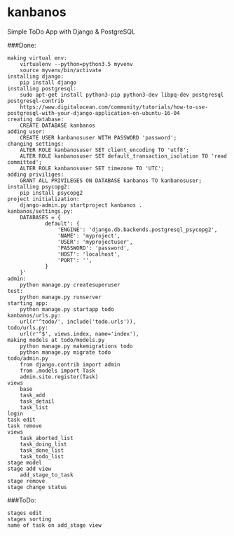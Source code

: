 # kanbanos
Simple ToDo App with Django & PostgreSQL

###Done:

	making virtual env:
		virtualenv --python=python3.5 myvenv
		source myvenv/bin/activate
	installing django:
		pip install django
	installing postgresql:
		sudo apt-get install python3-pip python3-dev libpq-dev postgresql postgresql-contrib
		https://www.digitalocean.com/community/tutorials/how-to-use-postgresql-with-your-django-application-on-ubuntu-16-04
	creating database:
		CREATE DATABASE kanbanos
	adding user:
		CREATE USER kanbanosuser WITH PASSWORD 'password';
	changing settings:
		ALTER ROLE kanbanosuser SET client_encoding TO 'utf8';
		ALTER ROLE kanbanosuser SET default_transaction_isolation TO 'read committed';
		ALTER ROLE kanbanosuser SET timezone TO 'UTC';
	adding priviliges:
		GRANT ALL PRIVILEGES ON DATABASE kanbanos TO kanbanosuser;
	installing psycopg2:
		pip install psycopg2
	project initialization:
		django-admin.py startproject kanbanos .
	kanbanos/settings.py:
		DATABASES = {
 				default': {
					'ENGINE': 'django.db.backends.postgresql_psycopg2',
					'NAME': 'myproject',
					'USER': 'myprojectuser',
					'PASSWORD': 'password',
					'HOST': 'localhost',
					'PORT': '',
				}
		}'
	admin:
		python manage.py createsuperuser
	test:
		python manage.py runserver
	starting app:
		python manage.py startapp todo
	kanbanos/urls.py:
		url(r'^todo/', include('todo.urls')),
	todo/urls.py:
		url(r'^$', views.index, name='index'),
	making models at todo/models.py
		python manage.py makemigrations todo
		python manage.py migrate todo
	todo/admin.py
		from django.contrib import admin
		from .models import Task
		admin.site.register(Task)
	views
		base
		task_add
		task_detail
		task_list
	login
	task edit
	task remove
	views
		task_aborted_list
		task_doing_list
		task_done_list
		task_todo_list
	stage model
	stage add view
		add_stage_to_task
	stage remove
	stage change status

###ToDo:

	stages edit
	stages sorting
	name of task on add_stage view

